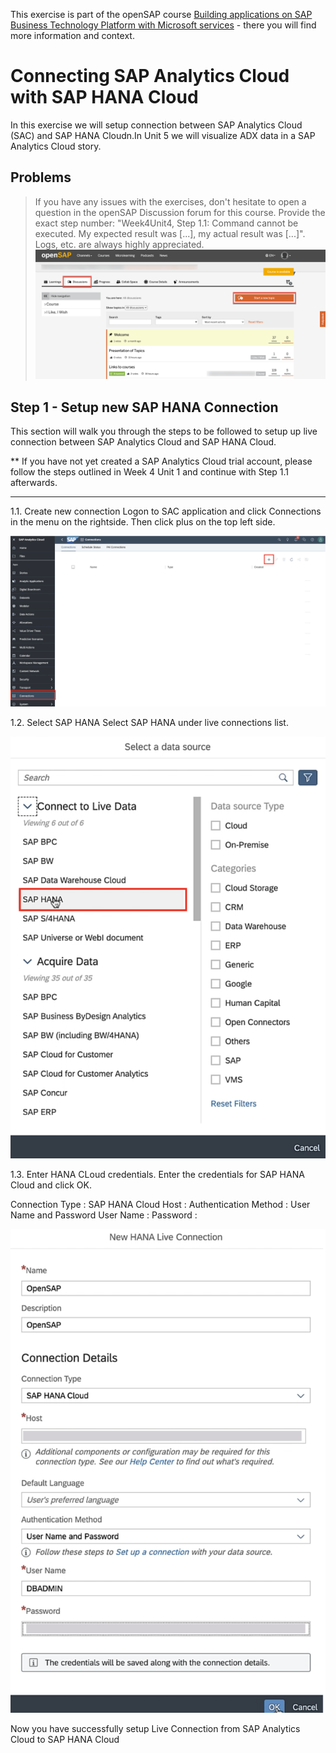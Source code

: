 
This exercise is part of the openSAP course [Building applications on SAP Business Technology Platform with Microsoft services](https://open.sap.com/courses/btpma1) - there you will find more information and context. 

# Connecting SAP Analytics Cloud with SAP HANA Cloud


In this exercise we will setup connection between SAP Analytics Cloud (SAC) and SAP HANA Cloudn.In Unit 5 we will visualize ADX data in a SAP Analytics Cloud story. 

## Problems
> If you have any issues with the exercises, don't hesitate to open a question in the openSAP Discussion forum for this course. Provide the exact step number: "Week4Unit4, Step 1.1: Command cannot be executed. My expected result was [...], my actual result was [...]". Logs, etc. are always highly appreciated. 
 ![OpenSAP Discussion](../../images/opensap-forum.png)
 
## Step 1 - Setup new SAP HANA Connection

This section will walk you through the steps to be followed to setup up live connection between SAP Analytics Cloud and SAP HANA Cloud.

** If you have not yet created a SAP Analytics Cloud trial account, please follow the steps outlined in Week 4 Unit 1 and continue with Step 1.1 afterwards.

---

1.1. Create new connection
Logon to SAC application and click Connections in the menu on the rightside. Then click plus on the top left side.

![NewConnection](./images/01-new-connection.png)


1.2. Select SAP HANA
Select SAP HANA under live connections list.

![NewHANACloud](./images/02-hana-connection.png)


1.3. Enter HANA CLoud credentials.
Enter the credentials for SAP HANA Cloud and click OK.

  Connection Type : SAP HANA Cloud
  Host : <your HANA Cloud instance>
  Authentication Method : User Name and Password
  User Name : <username in SAP HANA Cloud>
  Password : <Password for the HANA Cloud User>
  
  ![Credentials](./images/03-credentials.png)
  
  Now you have successfully setup Live Connection from SAP Analytics Cloud to SAP HANA Cloud
